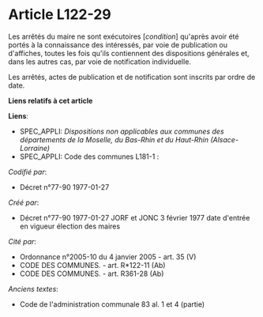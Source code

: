 # Article L122-29

Les arrêtés du maire ne sont exécutoires [*condition*] qu'après avoir été portés à la connaissance des intéressés, par voie
de publication ou d'affiches, toutes les fois qu'ils contiennent des dispositions générales et, dans les autres cas, par voie
de notification individuelle. 

Les arrêtés, actes de publication et de notification sont inscrits par ordre de date.

**Liens relatifs à cet article**

**Liens**:

  - SPEC_APPLI: *Dispositions non applicables aux communes des départements de la Moselle, du Bas-Rhin et du Haut-Rhin (Alsace-Lorraine)*
  - SPEC_APPLI: Code des communes L181-1 :

_Codifié par_:

  - Décret n°77-90 1977-01-27

_Créé par_:

  - Décret n°77-90 1977-01-27 JORF et JONC 3 février 1977 date d'entrée en vigueur élection des maires

_Cité par_:

  - Ordonnance n°2005-10 du 4 janvier 2005 - art. 35 (V)
  - CODE DES COMMUNES. - art. R*122-11 (Ab)
  - CODE DES COMMUNES. - art. R361-28 (Ab)

_Anciens textes_:

  - Code de l'administration communale 83 al. 1 et 4 (partie)
